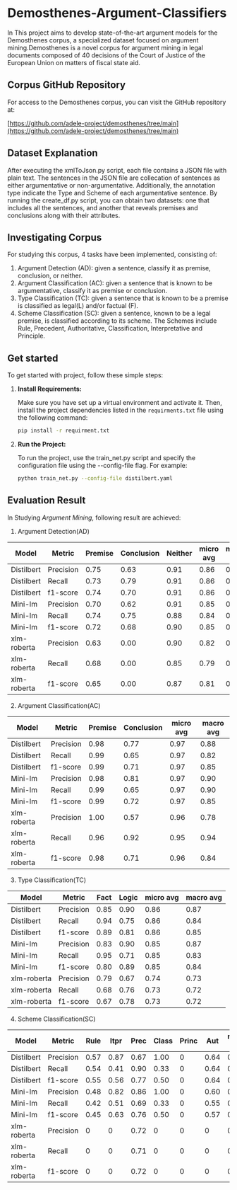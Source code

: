 # Demosthenes-Argument-Classifiers

In This project aims to develop state-of-the-art argument models for the Demosthenes corpus, a specialized dataset focused on argument mining.Demosthenes is a novel corpus for argument mining in legal documents composed of 40 decisions of the Court of Justice of the European Union on matters of fiscal state aid.

## Corpus GitHub Repository
For access to the Demosthenes corpus, you can visit the GitHub repository at:

[https://github.com/adele-project/demosthenes/tree/main](https://github.com/adele-project/demosthenes/tree/main)

## Dataset Explanation
After executing the xmlToJson.py script, each file contains a JSON file with plain text. The sentences in the JSON file are collecation of sentences as either argumentative or non-argumentative. Additionally, the annotation type indicate the Type and Scheme of each argumentative sentence. By running the create_df.py script, you can obtain two datasets: one that includes all the sentences, and another that reveals premises and conclusions along with their attributes.

## Investigating Corpus
For studying this corpus, 4 tasks have been implemented, consisting of:
1. Argument Detection (AD): given a sentence, classify it as premise, conclusion, or neither.
2. Argument Classification (AC): given a sentence that is known to be argumentative, classify it as premise or conclusion.
3. Type Classification (TC): given a sentence that is known to be a premise is classified as legal(L) and/or factual (F).
4. Scheme Classification (SC): given a sentence, known to be a legal premise, is classified according to its scheme. The Schemes include Rule, Precedent, Authoritative, Classification, Interpretative and Principle.

## Get started
To get started with project, follow these simple steps:

1. **Install Requirements:**

   Make sure you have set up a virtual environment and activate it. Then, install the project dependencies listed in the `requirments.txt` file using the following command:

   ```bash
   pip install -r requirment.txt
2. **Run the Project:**

   To run the project, use the train_net.py script and specify the configuration file using the --config-file flag. For example:
   ```bash
   python train_net.py --config-file distilbert.yaml

## Evaluation Result
In Studying *Argument Mining*, following result are achieved:
1. Argument Detection(AD)

| Model       | Metric    | Premise | Conclusion | Neither | micro avg | macro avg |
|-------------|-----------|---------|------------|---------|-----------|-----------|
| Distilbert  | Precision | 0.75    | 0.63       | 0.91    | 0.86      | 0.76      |
| Distilbert  | Recall    | 0.73    | 0.79       | 0.91    | 0.86      | 0.76      |
| Distilbert  | f1-score  | 0.74    | 0.70       | 0.91    | 0.86      | 0.78      |
| Mini-lm     | Precision | 0.70    | 0.62       | 0.91    | 0.85      | 0.74      |
| Mini-lm     | Recall    | 0.74    | 0.75       | 0.88    | 0.84      | 0.79      |
| Mini-lm     | f1-score  | 0.72    | 0.68       | 0.90    | 0.85      | 0.76      |
| xlm-roberta | Precision | 0.63    | 0.00       | 0.90    | 0.82      | 0.51      |
| xlm-roberta | Recall    | 0.68    | 0.00       | 0.85    | 0.79      | 0.51      |
| xlm-roberta | f1-score  | 0.65    | 0.00       | 0.87    | 0.81      | 0.51      |


2. Argument Classification(AC)

| Model       | Metric    | Premise | Conclusion | micro avg | macro avg |
|-------------|-----------|---------|------------|-----------|-----------|
| Distilbert  | Precision | 0.98    | 0.77       | 0.97      | 0.88      |
| Distilbert  | Recall    | 0.99    | 0.65       | 0.97      | 0.82      |
| Distilbert  | f1-score  | 0.99    | 0.71       | 0.97      | 0.85      |
| Mini-lm     | Precision | 0.98    | 0.81       | 0.97      | 0.90      |
| Mini-lm     | Recall    | 0.99    | 0.65       | 0.97      | 0.90      |
| Mini-lm     | f1-score  | 0.99    | 0.72       | 0.97      | 0.85      |
| xlm-roberta | Precision | 1.00    | 0.57       | 0.96      | 0.78      |
| xlm-roberta | Recall    | 0.96    | 0.92       | 0.95      | 0.94      |
| xlm-roberta | f1-score  | 0.98    | 0.71       | 0.96      | 0.84      |


3. Type Classification(TC)

| Model       | Metric    | Fact  | Logic | micro avg | macro avg |
|-------------|-----------|-------|-------|-----------|-----------|
| Distilbert  | Precision | 0.85  | 0.90  | 0.86      | 0.87      |
| Distilbert  | Recall    | 0.94  | 0.75  | 0.86      | 0.84      |
| Distilbert  | f1-score  | 0.89  | 0.81  | 0.86      | 0.85      |
| Mini-lm     | Precision | 0.83  | 0.90  | 0.85      | 0.87      |
| Mini-lm     | Recall    | 0.95  | 0.71  | 0.85      | 0.83      |
| Mini-lm     | f1-score  | 0.80  | 0.89  | 0.85      | 0.84      |
| xlm-roberta | Precision | 0.79  | 0.67  | 0.74      | 0.73      |
| xlm-roberta | Recall    | 0.68  | 0.76  | 0.73      | 0.72      |
| xlm-roberta | f1-score  | 0.67  | 0.78  | 0.73      | 0.72      |



4. Scheme Classification(SC)

| Model       | Metric    | Rule | Itpr | Prec | Class | Princ | Aut  | micro avg | macro avg |
|-------------|-----------|------|------|------|-------|-------|------|-----------|-----------|
| Distilbert  | Precision | 0.57 | 0.87 | 0.67 | 1.00  | 0     | 0.64 | 0.67      | 0.62      |
| Distilbert  | Recall    | 0.54 | 0.41 | 0.90 | 0.33  | 0     | 0.64 | 0.63      | 0.47      |
| Distilbert  | f1-score  | 0.55 | 0.56 | 0.77 | 0.50  | 0     | 0.64 | 0.65      | 0.50      |
| Mini-lm     | Precision | 0.48 | 0.82 | 0.86 | 1.00  | 0     | 0.60 | 0.71      | 0.63      |
| Mini-lm     | Recall    | 0.42 | 0.51 | 0.69 | 0.33  | 0     | 0.55 | 0.54      | 0.42      |
| Mini-lm     | f1-score  | 0.45 | 0.63 | 0.76 | 0.50  | 0     | 0.57 | 0.62      | 0.48      |
| xlm-roberta | Precision | 0    | 0    | 0.72 | 0     | 0     | 0    | 0.72      | 0.12      |
| xlm-roberta | Recall    | 0    | 0    | 0.71 | 0     | 0     | 0    | 0.27      | 0.12      |
| xlm-roberta | f1-score  | 0    | 0    | 0.72 | 0     | 0     | 0    | 0.39      | 0.12      |


